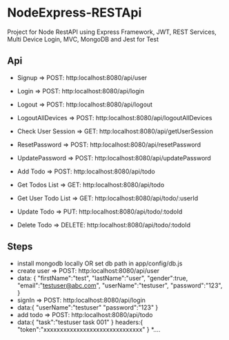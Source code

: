 # NodeExpress-RESTApi
Project for Node RestAPI using Express Framework, JWT, REST Services, Multi Device Login, MVC, MongoDB and Jest for Test

## Api
 * Signup => POST: http:localhost:8080/api/user
 * Login => POST: http:localhost:8080/api/login
 * Logout => POST: http:localhost:8080/api/logout
 * LogoutAllDevices => POST: http:localhost:8080/api/logoutAllDevices
 * Check User Session => GET: http:localhost:8080/api/getUserSession
 * ResetPassword => POST: http:localhost:8080/api/resetPassword
 * UpdatePassword => POST: http:localhost:8080/api/updatePassword
 
 * Add Todo => POST: http:localhost:8080/api/todo
 * Get Todos List => GET: http:localhost:8080/api/todo
 * Get User Todo List => GET: http:localhost:8080/api/todo/:userId
 * Update Todo => PUT: http:localhost:8080/api/todo/:todoId
 * Delete Todo => DELETE: http:localhost:8080/api/todo/:todoId

## Steps

* install mongodb locally OR set db path in app/config/db.js
* create user => POST: http:localhost:8080/api/user
*    data: {
          "firstName":"test",
          "lastName":"user",
          "gender":true,
          "email":"testuser@abc.com",
          "userName":"testuser",
          "password":"123",
        }
 * signIn => POST: http:localhost:8080/api/login
 *    data:{
          "userName":"testuser"
          "password":"123"
       }
 * add todo => POST: http:localhost:8080/api/todo
 *    data:{
          "task":"testuser task 001"
        }
      headers:{
          "token":"xxxxxxxxxxxxxxxxxxxxxxxxxxxxxx"
        }
 *....
